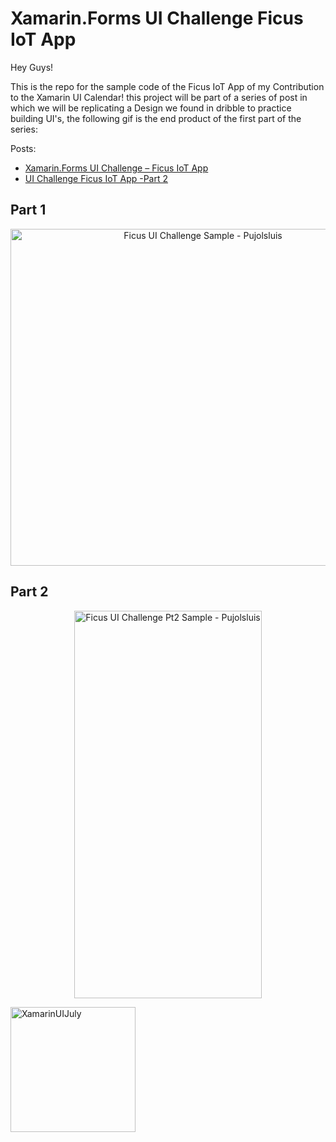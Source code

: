 # Xamarin.Forms UI Challenge Ficus IoT App
Hey Guys!

This is the repo for the sample code of the Ficus IoT App of my Contribution to the Xamarin UI Calendar! this project will be part of a series of post in which we will be replicating a Design we found in dribble to practice building UI's, the following gif is the end product of the first part of the series:

Posts:
- [Xamarin.Forms UI Challenge – Ficus IoT App](https://www.pujolsluis.com/xamarin-forms-ui-challenge-ficus-iot-app/)
- [UI Challenge Ficus IoT App -Part 2](https://www.pujolsluis.com/ui-challenge-ficus-iot-app-part-2/)

## Part 1
<p align="center">
<img src="https://github.com/Pujolsluis/FicusUIChallenge/blob/master/arts/ficusuichallengepujolsluis.gif" height="539" width="600" title="Ficus UI Challenge Sample - Pujolsluis"/>
</p>

## Part 2
<p align="center">
<img src="https://github.com/Pujolsluis/FicusUIChallenge/blob/master/arts/ficusuichallengept2pujolsluis.gif" height="620" width="300" title="Ficus UI Challenge Pt2 Sample - Pujolsluis"/>
</p>

<p align="left">
<a href="https://www.thewissen.io/introducing-xamarin-ui-july/#schedule">
<img src="https://github.com/Pujolsluis/FicusUIChallenge/blob/master/arts/XamarinUIBadge.png" width="200" title="XamarinUIJuly"/></a>
</p>

